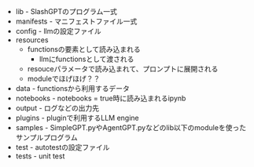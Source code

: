  
- lib - SlashGPTのプログラム一式
- manifests - マニフェストファイル一式
- config - llmの設定ファイル
- resources
  - functionsの要素として読み込まれる
    - llmにfunctionsとして渡される 
  - resouceパラメータで読み込まれて、プロンプトに展開される
  - moduleでほげほげ？？
- data - functionsから利用するデータ
- notebooks - notebooks = true時に読み込まれるipynb
- output - ログなどの出力先
- plugins - pluginで利用するLLM engine
- samples - SimpleGPT.pyやAgentGPT.pyなどのlib以下のmoduleを使ったサンプルプログラム
- test - autotestの設定ファイル
- tests - unit test
